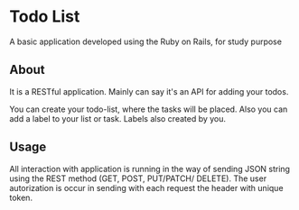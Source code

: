 # Todo List
A basic application developed using the Ruby on Rails, for study purpose

## About

It is a RESTful application. Mainly can say it's an API for adding your todos.

You can create your todo-list, where the tasks will be placed. Also you can add a label to your list or task.
Labels also created by you.

## Usage

All interaction with application is running in the way of sending JSON string using the REST method (GET, POST, PUT/PATCH/ DELETE).
The user autorization is occur in sending with each request the header with unique token.
